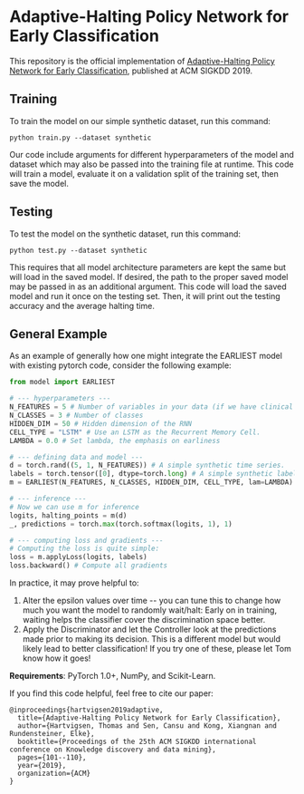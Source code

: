 # Adaptive-Halting Policy Network for Early Classification
This repository is the official implementation of [Adaptive-Halting Policy Network for Early Classification](https://dl.acm.org/doi/10.1145/3394486.3403191?cid=99659453882), published at ACM SIGKDD 2019.

## Training
To train the model on our simple synthetic dataset, run this command:
```
python train.py --dataset synthetic
```
Our code include arguments for different hyperparameters of the model and dataset which may also be passed into the training file at runtime.
This code will train a model, evaluate it on a validation split of the training
set, then save the model.

## Testing
To test the model on the synthetic dataset, run this command:
```
python test.py --dataset synthetic
```
This requires that all model architecture parameters are kept the same but will
load in the saved model. If desired, the path to the proper saved model may be
passed in as an additional argument. This code will load the saved model and run
it once on the testing set. Then, it will print out the testing accuracy and the
average halting time.

## General Example
As an example of generally how one might integrate the EARLIEST model with
existing pytorch code, consider the following example:
```python
from model import EARLIEST

# --- hyperparameters ---
N_FEATURES = 5 # Number of variables in your data (if we have clinical time series recording both heart rate and blood pressure, this would be a 2-dimensional time series, regardless of the number of timesteps)
N_CLASSES = 3 # Number of classes
HIDDEN_DIM = 50 # Hidden dimension of the RNN
CELL_TYPE = "LSTM" # Use an LSTM as the Recurrent Memory Cell.
LAMBDA = 0.0 # Set lambda, the emphasis on earliness

# --- defining data and model ---
d = torch.rand((5, 1, N_FEATURES)) # A simple synthetic time series.
labels = torch.tensor([0], dtype=torch.long) # A simple synthetic label.
m = EARLIEST(N_FEATURES, N_CLASSES, HIDDEN_DIM, CELL_TYPE, lam=LAMBDA) # Initializing the model

# --- inference ---
# Now we can use m for inference
logits, halting_points = m(d)
_, predictions = torch.max(torch.softmax(logits, 1), 1)

# --- computing loss and gradients ---
# Computing the loss is quite simple:
loss = m.applyLoss(logits, labels)
loss.backward() # Compute all gradients
```

In practice, it may prove helpful to:
1. Alter the epsilon values over time -- you can tune this to change how much you want the model to randomly wait/halt: Early on in training, waiting helps the classifier cover the discrimination space better.
2. Apply the Discriminator and let the Controller look at the predictions made
   prior to making its decision. This is a different model but would likely lead
   to better classification!
If you try one of these, please let Tom know how it goes!

**Requirements**: PyTorch 1.0+, NumPy, and Scikit-Learn.

If you find this code helpful, feel free to cite our paper:
```
@inproceedings{hartvigsen2019adaptive,
  title={Adaptive-Halting Policy Network for Early Classification},
  author={Hartvigsen, Thomas and Sen, Cansu and Kong, Xiangnan and Rundensteiner, Elke},
  booktitle={Proceedings of the 25th ACM SIGKDD international conference on Knowledge discovery and data mining},
  pages={101--110},
  year={2019},
  organization={ACM}
}
```
